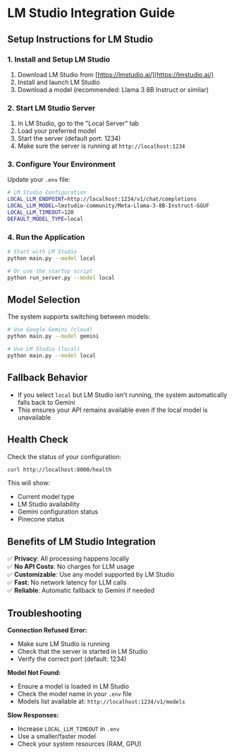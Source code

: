 # LM Studio Integration Guide

## Setup Instructions for LM Studio

### 1. Install and Setup LM Studio

1. Download LM Studio from [https://lmstudio.ai/](https://lmstudio.ai/)
2. Install and launch LM Studio
3. Download a model (recommended: Llama 3 8B Instruct or similar)

### 2. Start LM Studio Server

1. In LM Studio, go to the "Local Server" tab
2. Load your preferred model
3. Start the server (default port: 1234)
4. Make sure the server is running at `http://localhost:1234`

### 3. Configure Your Environment

Update your `.env` file:
```bash
# LM Studio Configuration
LOCAL_LLM_ENDPOINT=http://localhost:1234/v1/chat/completions
LOCAL_LLM_MODEL=lmstudio-community/Meta-Llama-3-8B-Instruct-GGUF
LOCAL_LLM_TIMEOUT=120
DEFAULT_MODEL_TYPE=local
```

### 4. Run the Application

```bash
# Start with LM Studio
python main.py --model local

# Or use the startup script
python run_server.py --model local
```

## Model Selection

The system supports switching between models:

```bash
# Use Google Gemini (cloud)
python main.py --model gemini

# Use LM Studio (local)
python main.py --model local
```

## Fallback Behavior

- If you select `local` but LM Studio isn't running, the system automatically falls back to Gemini
- This ensures your API remains available even if the local model is unavailable

## Health Check

Check the status of your configuration:
```bash
curl http://localhost:8000/health
```

This will show:
- Current model type
- LM Studio availability
- Gemini configuration status
- Pinecone status

## Benefits of LM Studio Integration

✅ **Privacy**: All processing happens locally  
✅ **No API Costs**: No charges for LLM usage  
✅ **Customizable**: Use any model supported by LM Studio  
✅ **Fast**: No network latency for LLM calls  
✅ **Reliable**: Automatic fallback to Gemini if needed  

## Troubleshooting

**Connection Refused Error:**
- Make sure LM Studio is running
- Check that the server is started in LM Studio
- Verify the correct port (default: 1234)

**Model Not Found:**
- Ensure a model is loaded in LM Studio
- Check the model name in your `.env` file
- Models list available at: `http://localhost:1234/v1/models`

**Slow Responses:**
- Increase `LOCAL_LLM_TIMEOUT` in `.env`
- Use a smaller/faster model
- Check your system resources (RAM, GPU)
